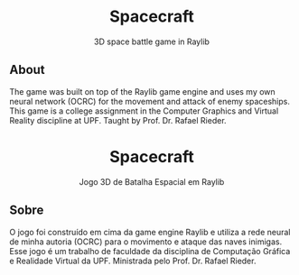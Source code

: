 <div align="center">
  <h1>Spacecraft</h1>
  3D space battle game in Raylib
</div>

## About

The game was built on top of the Raylib game engine and uses my own neural network (OCRC) for the movement and attack of enemy spaceships. This game is a college assignment in the Computer Graphics and Virtual Reality discipline at UPF. Taught by Prof. Dr. Rafael Rieder.

<div align="center">
  <h1>Spacecraft</h1>
  Jogo 3D de Batalha Espacial em Raylib
</div>

## Sobre

O jogo foi construído em cima da game engine Raylib e utiliza a rede neural de minha autoria (OCRC) para o movimento e ataque das naves inimigas. Esse jogo é um trabalho de faculdade da disciplina de Computação Gráfica e Realidade Virtual da UPF. Ministrada pelo Prof. Dr. Rafael Rieder.
